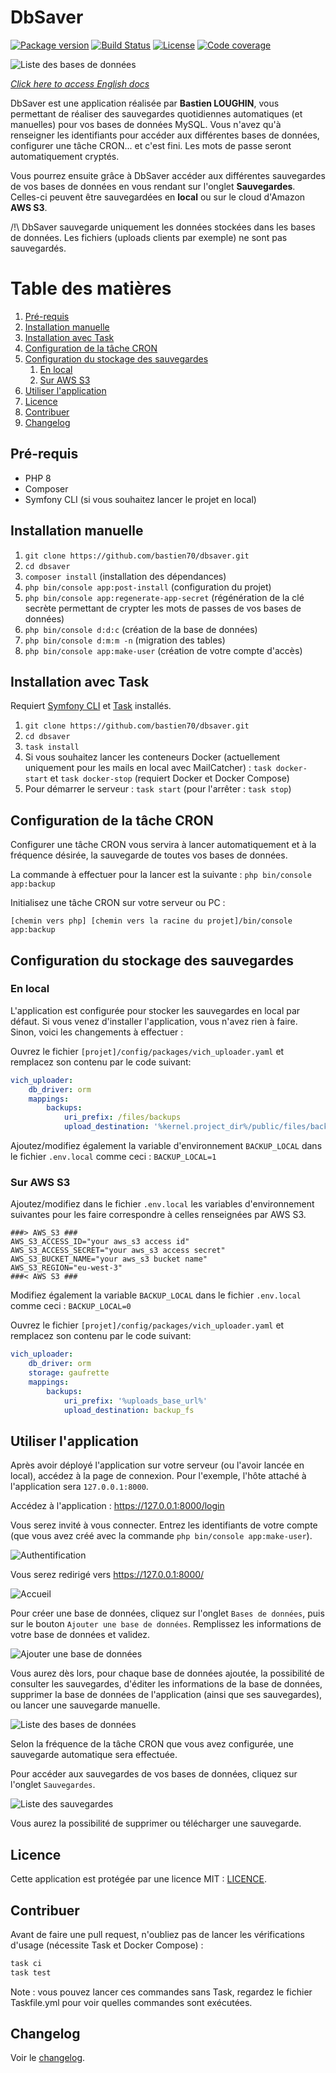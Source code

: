 # DbSaver

[![Package version](https://img.shields.io/github/v/release/bastien70/dbsaver.svg?style=flat-square)](https://github.com/bastien70/dbsaver/releases)
[![Build Status](https://img.shields.io/github/workflow/status/bastien70/dbsaver/Continuous%20Integration/main?style=flat-square)](https://github.com/bastien70/dbsaver/actions?query=workflow%3A"Continuous+Integration"+branch%3Amain)
[![License](https://img.shields.io/badge/license-MIT-red.svg?style=flat-square)](LICENSE)
[![Code coverage](https://img.shields.io/codecov/c/github/bastien70/dbsaver?style=flat-square)](https://codecov.io/gh/bastien70/dbsaver/branch/main)

![Liste des bases de données](images/database-list-fr.png?raw=true)

*[Click here to access English docs](english.md)*

DbSaver est une application réalisée par **Bastien LOUGHIN**, vous permettant de réaliser des sauvegardes quotidiennes automatiques (et manuelles) pour vos bases de données MySQL.
Vous n'avez qu'à renseigner les identifiants pour accéder aux différentes bases de données, configurer une tâche CRON... et c'est fini.
Les mots de passe seront automatiquement cryptés.

Vous pourrez ensuite grâce à DbSaver accéder aux différentes sauvegardes de vos bases de données en vous rendant sur l'onglet **Sauvegardes**.
Celles-ci peuvent être sauvegardées en **local** ou sur le cloud d'Amazon **AWS S3**.

/!\ DbSaver sauvegarde uniquement les données stockées dans les bases de données. Les fichiers (uploads clients par exemple) ne sont pas sauvegardés.

# Table des matières

1. [Pré-requis](#prerequisites)
1. [Installation manuelle](#manual-install)
1. [Installation avec Task](#task-install)
1. [Configuration de la tâche CRON](#cron)
1. [Configuration du stockage des sauvegardes](#storage-config)
    1. [En local](#local-storage)
    1. [Sur AWS S3](#aws-storage)
1. [Utiliser l'application](#use-app)
1. [Licence](#license)
1. [Contribuer](#contribute)
1. [Changelog](#changelog)
    
    
## Pré-requis <a name="prerequisites"></a>

* PHP 8
* Composer
* Symfony CLI (si vous souhaitez lancer le projet en local)

## Installation manuelle <a name="manual-install"></a>

1. `git clone https://github.com/bastien70/dbsaver.git`
1. `cd dbsaver`
1. `composer install` (installation des dépendances)
1. `php bin/console app:post-install` (configuration du projet)
1. `php bin/console app:regenerate-app-secret` (régénération de la clé secrète permettant de crypter les mots de passes de vos bases de données)
1. `php bin/console d:d:c` (création de la base de données)
1. `php bin/console d:m:m -n` (migration des tables)
1. `php bin/console app:make-user` (création de votre compte d'accès)

## Installation avec Task <a name="task-install"></a>

Requiert [Symfony CLI](https://symfony.com/download) et [Task](https://taskfile.dev/) installés.

1. `git clone https://github.com/bastien70/dbsaver.git`
1. `cd dbsaver`
1. `task install`
1. Si vous souhaitez lancer les conteneurs Docker (actuellement uniquement pour les mails en local avec MailCatcher) : `task docker-start` et `task docker-stop` (requiert Docker et Docker Compose)
1. Pour démarrer le serveur : `task start` (pour l'arrêter : `task stop`)

## Configuration de la tâche CRON <a name="cron"></a>

Configurer une tâche CRON vous servira à lancer automatiquement et à la fréquence désirée, la sauvegarde de toutes vos bases de données.

La commande à effectuer pour la lancer est la suivante : `php bin/console app:backup`

Initialisez une tâche CRON sur votre serveur ou PC :

`[chemin vers php] [chemin vers la racine du projet]/bin/console app:backup`

## Configuration du stockage des sauvegardes <a name="storage-config"></a>

### En local <a name="local-storage"></a>

L'application est configurée pour stocker les sauvegardes en local par défaut.
Si vous venez d'installer l'application, vous n'avez rien à faire.
Sinon, voici les changements à effectuer :

Ouvrez le fichier `[projet]/config/packages/vich_uploader.yaml` et remplacez son contenu par le code suivant:

```yaml
vich_uploader:
    db_driver: orm
    mappings:
        backups:
            uri_prefix: /files/backups
            upload_destination: '%kernel.project_dir%/public/files/backups'
```

Ajoutez/modifiez également la variable d'environnement `BACKUP_LOCAL` dans le fichier `.env.local` comme ceci :
`BACKUP_LOCAL=1`

### Sur AWS S3 <a name="aws-storage"></a>

Ajoutez/modifiez dans le fichier `.env.local` les variables d'environnement suivantes pour les faire correspondre à celles renseignées par AWS S3.

```
###> AWS_S3 ###
AWS_S3_ACCESS_ID="your aws_s3 access id"
AWS_S3_ACCESS_SECRET="your aws_s3 access secret"
AWS_S3_BUCKET_NAME="your aws_s3 bucket name"
AWS_S3_REGION="eu-west-3"
###< AWS S3 ###
```

Modifiez également la variable `BACKUP_LOCAL` dans le fichier `.env.local` comme ceci :
`BACKUP_LOCAL=0`

Ouvrez le fichier `[projet]/config/packages/vich_uploader.yaml` et remplacez son contenu par le code suivant:

```yaml
vich_uploader:
    db_driver: orm
    storage: gaufrette
    mappings:
        backups:
            uri_prefix: '%uploads_base_url%'
            upload_destination: backup_fs
```

## Utiliser l'application <a name="use-app"></a>

Après avoir déployé l'application sur votre serveur (ou l'avoir lancée en local), accédez à la page de connexion.
Pour l'exemple, l'hôte attaché à l'application sera `127.0.0.1:8000`.

Accédez à l'application : https://127.0.0.1:8000/login

Vous serez invité à vous connecter. Entrez les identifiants de votre compte (que vous avez créé avec la commande `php bin/console app:make-user`).

![Authentification](images/login-fr.png?raw=true)

Vous serez redirigé vers https://127.0.0.1:8000/

![Accueil](images/home-fr.png?raw=true)

Pour créer une base de données, cliquez sur l'onglet `Bases de données`, puis sur le bouton `Ajouter une base de données`.
Remplissez les informations de votre base de données et validez.

![Ajouter une base de données](images/database-create-fr.png?raw=true)

Vous aurez dès lors, pour chaque base de données ajoutée, la possibilité de consulter les sauvegardes, d'éditer les informations de la base de données,
supprimer la base de données de l'application (ainsi que ses sauvegardes), ou lancer une sauvegarde manuelle.

![Liste des bases de données](images/database-list-fr.png?raw=true)

Selon la fréquence de la tâche CRON que vous avez configurée, une sauvegarde automatique sera effectuée.

Pour accéder aux sauvegardes de vos bases de données, cliquez sur l'onglet `Sauvegardes`.

![Liste des sauvegardes](images/backup-list-fr.png?raw=true)

Vous aurez la possibilité de supprimer ou télécharger une sauvegarde.

## Licence <a name="license"></a>

Cette application est protégée par une licence MIT : [LICENCE](../LICENSE).

## Contribuer <a name="contribute"></a>

Avant de faire une pull request, n'oubliez pas de lancer les vérifications d'usage (nécessite Task et Docker Compose) :

```bash
task ci
task test
```

Note : vous pouvez lancer ces commandes sans Task, regardez le fichier Taskfile.yml pour voir quelles commandes sont exécutées.

## Changelog <a name="changelog"></a>

Voir le [changelog](../CHANGELOG.md).
